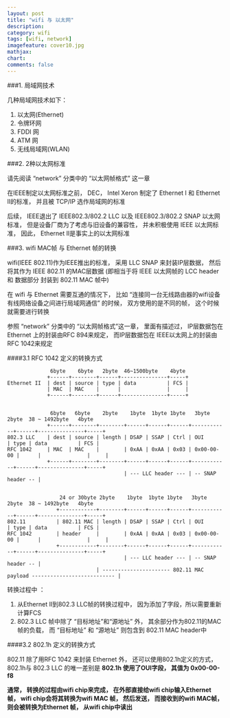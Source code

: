 ```yaml
---
layout: post
title: "wifi 与 以太网"
description:
category: wifi
tags: [wifi, network]
imagefeature: cover10.jpg
mathjax: 
chart:
comments: false
---
```


###1. 局域网技术

几种局域网技术如下：

1. 以太网(Ethernet)
2. 令牌环网
3. FDDI 网
4. ATM 网
5. 无线局域网(WLAN)

###2. 2种以太网标准

请先阅读 “network” 分类中的 “以太网帧格式” 这一章

在IEEE制定以太网标准之前， DEC， Intel Xeron 制定了 Ethernet I 和 Ethernet II的标准， 并且被 TCP/IP 选作局域网的标准

后续， IEEE退出了 IEEE802.3/802.2 LLC 以及 IEEE802.3/802.2 SNAP 以太网标准， 但是设备厂商为了考虑与旧设备的兼容性， 并未积极使用 IEEE 以太网标准， 因此， Ethernet II是事实上的以太网标准

###3. wifi MAC帧 与 Ethernet 帧的转换

wifi(IEEE 802.11)作为IEEE推出的标准， 采用 LLC SNAP 来封装IP层数据， 然后将其作为 IEEE 802.11 的MAC层数据 (即相当于将 IEEE 以太网帧的 LCC header 和 数据部分 封装到 802.11 MAC 帧中)

在 wifi 与 Ethernet 需要互通的情况下， 比如 “连接同一台无线路由器的wifi设备有线网络设备之间进行局域网通信” 的时候， 双方使用的是不同的帧， 这个时候就需要进行转换

参照 “network” 分类中的 “以太网帧格式”这一章， 里面有描述过， IP层数据包在Ethernet 上的封装由RFC 894来规定， 而IP层数据包在 IEEE以太网上的封装由 RFC 1042来规定

####3.1 RFC 1042 定义的转换方式

	              6byte    6byte   2byte  46~1500byte    4byte
	             +------+--------+------+---------------+-----+
	Ethernet II  | dest | source | type | data          | FCS |	
	             | MAC  | MAC    |      |               |     |
	             +------+--------+------+---------------+-----+


	              6byte   6byte    2byte    1byte  1byte 1byte   3byte        2byte  38 ~ 1492byte   4byte
	             +------+--------+--------+------+------+------+------------+------+---------------+-----+
	802.3 LLC    | dest | source | length | DSAP | SSAP | Ctrl | OUI        | type | data          | FCS |	 
	RFC 1042     | MAC  | MAC    |        | 0xAA | 0xAA | 0x03 | 0x00-00-00 |      |               |     |   
	             +------+--------+--------+------+------+------+------------+------+---------------+-----+
	                                      | --- LLC header --- | -- SNAP header -- |


	                 24 or 30byte 2byte    1byte  1byte 1byte   3byte        2byte  38 ~ 1492byte   4byte
	                +------------+--------+------+------+------+------------+------+---------------+-----+	
	802.11          | 802.11 MAC | length | DSAP | SSAP | Ctrl | OUI        | type | data          | FCS |
	RFC 1042        | header     |        | 0xAA | 0xAA | 0x03 | 0x00-00-00 |      |               |     |
	                +------------+--------+------+------+------+------------+------+---------------+-----+
	                                      | --- LLC header --- | -- SNAP header -- |
	                             | ---------------------- 802.11 MAC payload --------------------------- |

转换过程中 ：

1. 从Ethernet II到802.3 LLC帧的转换过程中， 因为添加了字段，所以需要重新计算FCS
2. 802.3 LLC 帧中除了 “目标地址”和“源地址” 外， 其余部分作为802.11的MAC帧的负载， 而 “目标地址” 和 “源地址” 则包含到 802.11 MAC header中

####3.2 802.1h 定义的转换方式

802.11 除了用RFC 1042 来封装 Ethernet 外， 还可以使用802.1h定义的方式， 802.1h与 802.3 LLC 的唯一差别是 **802.1h 使用了OUI字段， 其值为 0x00-00-f8**


**通常， 转换的过程由wifi chip来完成， 在外部直接给wifi chip输入Ethernet 帧， wifi chip会将其转换为wifi MAC 帧， 然后发送， 而接收到的wifi MAC帧，则会被转换为Ethernet 帧， 从wifi chip中读出**
